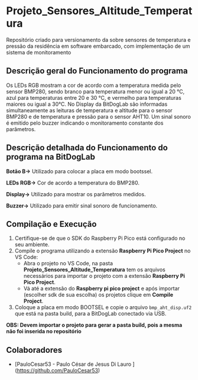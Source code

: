 # Projeto_Sensores_Altitude_Temperatura 
Repositório criado para versionamento da sobre sensores de temperatura e pressão da residência em software embarcado, com implementação de um sistema de monitoramento 


## Descrição geral do Funcionamento do programa 
Os LEDs RGB mostram a cor de acordo com a temperatura medida pelo sensor BMP280, sendo branco para temperatura menor ou igual a 20 °C, azul  para temperaturas entre 20 e 30 °C, e vermelho para temperaturas maiores ou igual a 30°C. No Display da BitDogLab são informadas simultaneamente as leituras de temperatura e altitude para o sensor BMP280 e de temperatura e pressão para o sensor AHT10. Um sinal sonoro é emitido pelo buzzer indicando o monitoramento constante dos parâmetros.  

## Descrição detalhada do Funcionamento do programa  na BitDogLab
**Botão B→** Utilizado para colocar a placa em modo bootssel.

**LEDs RGB→** Cor de acordo a temperatura do BMP280.

**Display→** Utilizado para mostrar os parâmetros medidos.

**Buzzer→** Utilizado para emitir sinal sonoro de funcionamento. 


## Compilação e Execução

1. Certifique-se de que o SDK do Raspberry Pi Pico está configurado no seu ambiente.
2. Compile o programa utilizando a extensão **Raspberry Pi Pico Project** no VS Code:
   - Abra o projeto no VS Code, na pasta **Projeto_Sensores_Altitude_Temperatura** tem os arquivos necessários para importar 
   o projeto com a extensão **Raspberry Pi Pico Project**.
   - Vá até a extensão do **Raspberry pi pico project** e após importar (escolher sdk de sua escolha) os projetos  clique em **Compile Project**.
3. Coloque a placa em modo BOOTSEL e copie o arquivo `bmp_aht_disp.uf2`  que está na pasta build, para a BitDogLab conectado via USB.

**OBS: Devem importar o projeto para gerar a pasta build, pois a mesma não foi inserida no repositório**

## Colaboradores
- [PauloCesar53 - Paulo César de Jesus Di Lauro ] (https://github.com/PauloCesar53)
